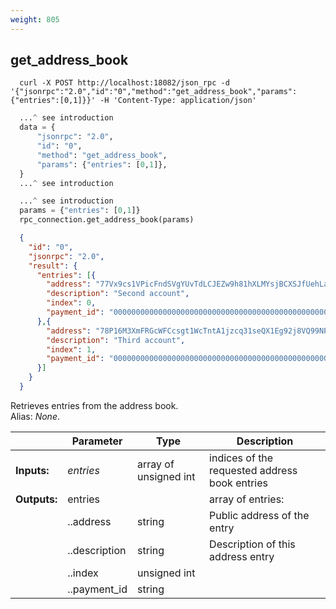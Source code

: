 ```yaml
---
weight: 805
---
```


## **get_address_book**

```shell
  curl -X POST http://localhost:18082/json_rpc -d '{"jsonrpc":"2.0","id":"0","method":"get_address_book","params":{"entries":[0,1]}}' -H 'Content-Type: application/json'
```
```python
  ...^ see introduction
  data = {
      "jsonrpc": "2.0",
      "id": "0",
      "method": "get_address_book",
      "params": {"entries": [0,1]},
  }
  ...^ see introduction
```
```py
  ...^ see introduction
  params = {"entries": [0,1]}
  rpc_connection.get_address_book(params)
```
```json
  {
    "id": "0",
    "jsonrpc": "2.0",
    "result": {
      "entries": [{
        "address": "77Vx9cs1VPicFndSVgYUvTdLCJEZw9h81hXLMYsjBCXSJfUehLa9TDW3Ffh45SQa7xb6dUs18mpNxfUhQGqfwXPSMrvKhVp",
        "description": "Second account",
        "index": 0,
        "payment_id": "0000000000000000000000000000000000000000000000000000000000000000"
      },{
        "address": "78P16M3XmFRGcWFCcsgt1WcTntA1jzcq31seQX1Eg92j8VQ99NPivmdKam4J5CKNAD7KuNWcq5xUPgoWczChzdba5WLwQ4j",
        "description": "Third account",
        "index": 1,
        "payment_id": "0000000000000000000000000000000000000000000000000000000000000000"
      }]
    }
  }
```
Retrieves entries from the address book.  
Alias: *None*.  

|             | Parameter     | Type                  | Description
| ---         | ---           | ---                   | ---
|**Inputs:**  | *entries*     | array of unsigned int | indices of the requested address book entries
|**Outputs:** | entries       |                       | array of entries:
|             | ..address     | string                | Public address of the entry
|             | ..description | string                | Description of this address entry
|             | ..index       | unsigned int          |
|             | ..payment_id  | string                |